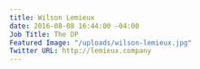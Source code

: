 ```yaml
---
title: Wilson Lemieux
date: 2016-08-08 16:44:00 -04:00
Job Title: The DP
Featured Image: "/uploads/wilson-lemieux.jpg"
Twitter URL: http://lemieux.company
---
```


